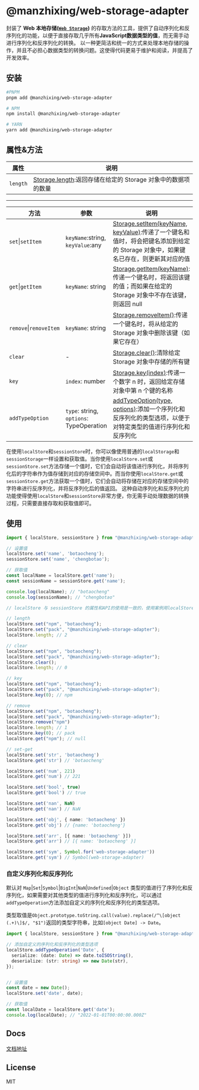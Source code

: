 # @manzhixing/web-storage-adapter

封装了 **Web 本地存储([`Web Storage`](https://developer.mozilla.org/zh-CN/docs/Web/API/Storage))** 的存取方法的工具，提供了自动序列化和反序列化的功能，以便于直接存取几乎所有**JavaScript数据类型的值**，而无需手动进行序列化和反序列化的转换。
以一种更简洁和统一的方式来处理本地存储的操作，并且不必担心数据类型的转换问题。这使得代码更易于维护和阅读，并提高了开发效率。

## 安装

```sh
#PNPM
pnpm add @manzhixing/web-storage-adapter

# NPM
npm install @manzhixing/web-storage-adapter

# YARN
yarn add @manzhixing/web-storage-adapter
```

## 属性&方法

|属性|说明|
|---|---|
|`length`|[Storage.length](https://developer.mozilla.org/zh-CN/docs/Web/API/Storage/length):返回存储在给定的 Storage 对象中的数据项的数量|

---

|方法|参数|说明|
|---|---|---|
|`set`\|`setItem`|`keyName`:string, `keyValue`:any|[Storage.setItem(keyName, keyValue)](https://developer.mozilla.org/zh-CN/docs/Web/API/Storage/setItem):传递了一个键名和值时，将会把键名添加到给定的 Storage 对象中，如果键名已存在，则更新其对应的值|
|`get`\|`getItem`|`keyName`: string|[Storage.getItem(keyName)](https://developer.mozilla.org/zh-CN/docs/Web/API/Storage/getItem):传递一个键名时，将返回该键的值；而如果在给定的 Storage 对象中不存在该键，则返回 null|
|`remove`\|`removeItem`|`keyName`: string|[Storage.removeItem()](https://developer.mozilla.org/zh-CN/docs/Web/API/Storage/removeItem):传递一个键名时，将从给定的 Storage 对象中删除该键（如果它存在）|
|`clear`|-|[Storage.clear()](https://developer.mozilla.org/zh-CN/docs/Web/API/Storage/clear):清除给定 Storage 对象中存储的所有键|
|`key`|`index`: number|[Storage.key(index)](https://developer.mozilla.org/zh-CN/docs/Web/API/Storage/key):传递一个数字 n 时，返回给定存储对象中第 n 个键的名称|
|`addTypeOption`|`type`: string, `options`: TypeOperation|[addTypeOption(type, options)](https://chengbotao.github.io/utilsxy/web-storage-adapter/classes/webstorageadapter.html#自定义序列化和反序列化ßßß):添加一个序列化和反序列化的类型选项，以便于对特定类型的值进行序列化和反序列化|

在使用`localStore`和`sessionStore`时，你可以像使用普通的`localStorage`和`sessionStorage`一样设置和获取值。当你使用`localStore.set`或`sessionStore.set`方法存储一个值时，它们会自动将该值进行序列化，并将序列化后的字符串作为值存储到对应的存储空间中。而当你使用`localStore.get`或`sessionStore.get`方法获取一个值时，它们会自动将存储在对应的存储空间中的字符串进行反序列化，并将反序列化后的值返回。
这种自动序列化和反序列化的功能使得使用`localStore`和`sessionStore`非常方便，你无需手动处理数据的转换过程，只需要直接存取和获取值即可。

## 使用

```ts
import { localStore, sessionStore } from "@manzhixing/web-storage-adapter";

// 设置值
localStore.set('name', 'botaocheng');
sessionStore.set('name', 'chengbotao');

// 获取值
const localName = localStore.get('name');
const sessionName = sessionStore.get('name');

console.log(localName); // "botaocheng"
console.log(sessionName); // "chengbotao"

```

```ts
// localStore 与 sessionStore 的属性和API的使用是一致的，使用案例用localStore做演示。

// length
localStore.set("npm", "botaocheng");
localStore.set("pack", "@manzhixing/web-storage-adapter");
localStore.length; // 2

// clear
localStore.set("npm", "botaocheng");
localStore.set("pack", "@manzhixing/web-storage-adapter");
localStore.clear();
localStore.length; // 0

// key
localStore.set("npm", "botaocheng");
localStore.set("pack", "@manzhixing/web-storage-adapter");
localStore.key(0); // npm

// remove
localStore.set("npm", "botaocheng");
localStore.set("pack", "@manzhixing/web-storage-adapter");
localStore.remove("npm")
localStore.length; // 1
localStore.key(0); // pack
localStore.get("npm"); // null

// set-get 
localStore.set('str', 'botaocheng')
localStore.get('str') // 'botaocheng'

localStore.set('num', 221)
localStore.get('num') // 221

localStore.set('bool', true)
localStore.get('bool') // true

localStore.set('nan', NaN)
localStore.get('nan') // NaN

localStore.set('obj', { name: 'botaocheng' })
localStore.get('obj') // {name: 'botaocheng'}

localStore.set('arr', [{ name: 'botaocheng' }])
localStore.get('arr') // [{ name: 'botaocheng' }]

localStore.set('sym', Symbol.for('web-storage-adapter'))
localStore.get('sym') // Symbol(web-storage-adapter)
```

### 自定义序列化和反序列化

默认对 `Map`\|`Set`\|`Symbol`\|`BigInt`\|`NaN`\|`Undefined`\|`Object` 类型的值进行了序列化和反序列化，如果需要对其他类型的值进行序列化和反序列化，可以通过`addTypeOperation`方法添加自定义的序列化和反序列化的类型选项。

类型取值是`Object.prototype.toString.call(value).replace(/^\[object (.+)\]$/, "$1")`返回的类型字符串，比如`[object Date] -> Date`。

```ts
import { localStore, sessionStore } from "@manzhixing/web-storage-adapter";

// 添加自定义的序列化和反序列化的类型选项
localStore.addTypeOperation('Date', {
  serialize: (date: Date) => date.toISOString(),
  deserialize: (str: string) => new Date(str),
});


// 设置值
const date = new Date();
localStore.set('date', date);

// 获取值
const localDate = localStore.get('date');
console.log(localDate); // "2022-01-01T00:00:00.000Z"
```

## Docs

[文档地址](https://chengbotao.github.io/utilsxy/web-storage-adapter)

## License

MIT
